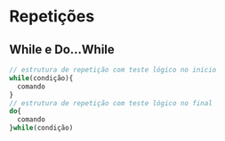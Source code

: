 # Repetições

## While e Do...While

~~~~javascript
// estrutura de repetição com teste lógico no inicio
while(condição){
  comando
}
// estrutura de repetição com teste lógico no final
do{
  comando
}while(condição)

~~~~